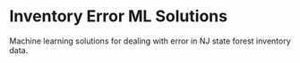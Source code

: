 # Inventory Error ML Solutions

Machine learning solutions for dealing with error in NJ state forest inventory data.
